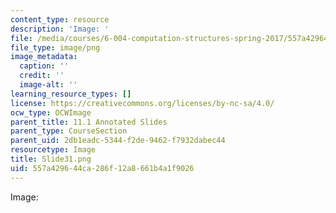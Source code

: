 ```yaml
---
content_type: resource
description: 'Image: '
file: /media/courses/6-004-computation-structures-spring-2017/557a429644ca286f12a8661b4a1f9026_Slide31.png
file_type: image/png
image_metadata:
  caption: ''
  credit: ''
  image-alt: ''
learning_resource_types: []
license: https://creativecommons.org/licenses/by-nc-sa/4.0/
ocw_type: OCWImage
parent_title: 11.1 Annotated Slides
parent_type: CourseSection
parent_uid: 2db1eadc-5344-f2de-9462-f7932dabec44
resourcetype: Image
title: Slide31.png
uid: 557a4296-44ca-286f-12a8-661b4a1f9026
---
```

Image: 